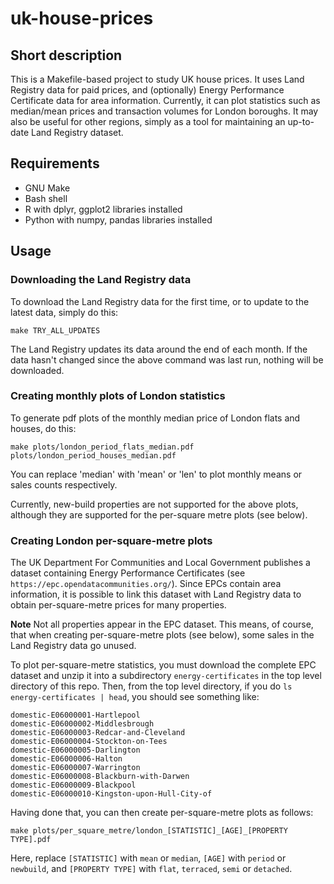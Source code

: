 # uk-house-prices

## Short description

This is a Makefile-based project to study UK house prices. It uses Land Registry data for paid prices, and (optionally) Energy Performance Certificate data for area information. Currently, it can plot statistics such as median/mean prices and transaction volumes for London boroughs. It may also be useful for other regions, simply as a tool for maintaining an up-to-date Land Registry dataset.

## Requirements

- GNU Make
- Bash shell
- R with dplyr, ggplot2 libraries installed
- Python with numpy, pandas libraries installed

## Usage

### Downloading the Land Registry data

To download the Land Registry data for the first time, or to update to the latest data, simply do this:

<code>make TRY_ALL_UPDATES</code>

The Land Registry updates its data around the end of each month. If the data hasn't changed since the above command was last run, nothing will be downloaded.

### Creating monthly plots of London statistics

To generate pdf plots of the monthly median price of London flats and
houses, do this:

<code>make plots/london_period_flats_median.pdf plots/london_period_houses_median.pdf</code>

You can replace 'median' with 'mean' or 'len' to plot monthly means or sales counts respectively.

Currently, new-build properties are not supported for the above plots,
although they are supported for the per-square metre plots (see
below).

### Creating London per-square-metre plots

The UK Department For Communities and Local Government publishes a dataset containing Energy Performance Certificates (see ```https://epc.opendatacommunities.org/```). Since EPCs contain area information, it is possible to link this dataset with Land Registry data to obtain per-square-metre prices for many properties.

**Note** Not all properties appear in the EPC dataset. This means, of course, that when creating per-square-metre plots (see below), some sales in the Land Registry data go unused.

To plot per-square-metre statistics, you must download the complete EPC dataset and unzip it into a subdirectory <code>energy-certificates</code> in the top level directory of this repo. Then, from the top level directory, if you do <code>ls energy-certificates |  head</code>, you should see something like:

```
domestic-E06000001-Hartlepool  
domestic-E06000002-Middlesbrough  
domestic-E06000003-Redcar-and-Cleveland  
domestic-E06000004-Stockton-on-Tees
domestic-E06000005-Darlington
domestic-E06000006-Halton
domestic-E06000007-Warrington
domestic-E06000008-Blackburn-with-Darwen
domestic-E06000009-Blackpool
domestic-E06000010-Kingston-upon-Hull-City-of
```
Having done that, you can then create per-square-metre plots as follows:

<code>make plots/per_square_metre/london_[STATISTIC]\_[AGE]\_[PROPERTY TYPE].pdf </code>

Here, replace ```[STATISTIC]``` with ```mean``` or ```median```, ```[AGE]``` with ```period``` or ```newbuild```, and ```[PROPERTY TYPE]``` with ```flat```, ```terraced```, ```semi``` or ```detached```.
